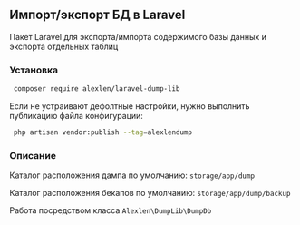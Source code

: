 ## Импорт/экспорт БД в Laravel
Пакет Laravel для экспорта/импорта содержимого базы данных и экспорта
отдельных таблиц
### Установка

```sh
 composer require alexlen/laravel-dump-lib
```
Если не устраивают дефолтные настройки, нужно выполнить публикацию файла конфигурации:
```sh
 php artisan vendor:publish --tag=alexlendump
```

### Описание
Каталог расположения дампа по умолчанию: <code>storage/app/dump</code>

Каталог расположения бекапов по умолчанию: <code>storage/app/dump/backup</code>

Работа посредством класса <code>Alexlen\DumpLib\DumpDb</code>



